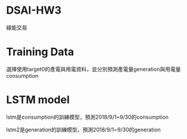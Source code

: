 # DSAI-HW3
綠能交易

# Training Data
選擇使用target0的產電與用電資料，並分別預測產電量generation與用電量consumption

# LSTM model
lstm是consumption的訓練模型，預測2018/9/1~9/30的consumption

lstm2是generation的訓練模型，預測2018/9/1~9/30的generation

